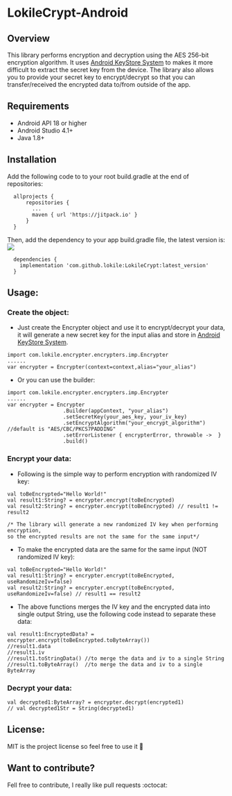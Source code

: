 # LokileCrypt-Android



## Overview
This library performs encryption and decryption using the AES 256-bit encryption algorithm. It uses [Android KeyStore System](https://developer.android.com/training/articles/keystore.html) to makes it more difficult to extract the secret key from the device. 
The library also allows you to provide your secret key to encrypt/decrypt so that you can transfer/received the encrypted data to/from outside of the app.

## Requirements
- Android API 18 or higher
- Android Studio 4.1+
- Java 1.8+

## Installation
Add the following code to to your root build.gradle at the end of repositories:
```
  allprojects {
      repositories {
        ...
        maven { url 'https://jitpack.io' }
      }
  }
```
Then, add the dependency to your app build.gradle file, the latest version is: [![](https://jitpack.io/v/lokile/LokileCrypt.svg)](https://jitpack.io/#lokile/LokileCrypt)
```
  dependencies {
    implementation 'com.github.lokile:LokileCrypt:latest_version'
  }
```

## Usage:
### Create the object:
- Just create the Encrypter object and use it to encrypt/decrypt your data, it will generate a new secret key for the input alias and store in [Android KeyStore System](https://developer.android.com/training/articles/keystore.html).
```
import com.lokile.encrypter.encrypters.imp.Encrypter
......
var encrypter = Encrypter(context=context,alias="your_alias")
```
- Or you can use the builder:
```
import com.lokile.encrypter.encrypters.imp.Encrypter
......
var encrypter = Encrypter
                  .Builder(appContext, "your_alias")
                  .setSecretKey(your_aes_key, your_iv_key)
                  .setEncryptAlgorithm("your_encrypt_algorithm") //default is "AES/CBC/PKCS7PADDING"
                  .setErrorListener { encrypterError, throwable ->  }
                  .build()
```
### Encrypt your data:
- Following is the simple way to perform encryption with randomized IV key:
```
val toBeEncrypted="Hello World!"
val result1:String? = encrypter.encrypt(toBeEncrypted)
val result2:String? = encrypter.encrypt(toBeEncrypted) // result1 != result2

/* The library will generate a new randomized IV key when performing encryption,
so the encrypted results are not the same for the same input*/
```
- To make the encrypted data are the same for the same input (NOT randomized IV key):
```
val toBeEncrypted="Hello World!"
val result1:String? = encrypter.encrypt(toBeEncrypted, useRandomizeIv=false)
val result2:String? = encrypter.encrypt(toBeEncrypted, useRandomizeIv=false) // result1 == result2
```
- The above functions merges the IV key and the encrypted data into single output String, use the following code instead to separate these data:
```
val result1:EncryptedData? = encrypter.encrypt(toBeEncrypted.toByteArray())
//result1.data
//result1.iv
//result1.toStringData() //to merge the data and iv to a single String
//result1.toByteArray()  //to merge the data and iv to a single ByteArray
```

### Decrypt your data:

```
val decrypted1:ByteArray? = encrypter.decrypt(encrypted1)
// val decrypted1Str = String(decrypted1)
```

## License:
MIT is the project license so feel free to use it :tada:

## Want to contribute? ##

Fell free to contribute, I really like pull requests :octocat:
